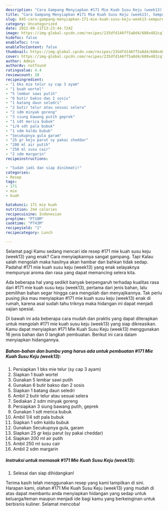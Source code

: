 ```yaml
---
description: "Cara Gampang Menyiapkan #171 Mie Kuah Susu Keju (week13), Sempurna"
title: "Cara Gampang Menyiapkan #171 Mie Kuah Susu Keju (week13), Sempurna"
slug: 845-cara-gampang-menyiapkan-171-mie-kuah-susu-keju-week13-sempurna
category: Uncategorized
date: 2022-09-11T13:23:44.724Z
image: https://img-global.cpcdn.com/recipes/235dfd146ff5a8d4/680x482cq70/171-mie-kuah-susu-keju-week13-foto-resep-utama.jpg
hideToc: false
enableToc: true
enableTocContent: false
thumbnail: https://img-global.cpcdn.com/recipes/235dfd146ff5a8d4/680x482cq70/171-mie-kuah-susu-keju-week13-foto-resep-utama.jpg
cover: https://img-global.cpcdn.com/recipes/235dfd146ff5a8d4/680x482cq70/171-mie-kuah-susu-keju-week13-foto-resep-utama.jpg
author: Admin
authorAv: notfound
ratingvalue: 4.4
reviewcount: 20
recipeingredient:
- "1 bks mie telur sy cap 3 ayam"
- "1 buah wortel"
- "5 lembar sawi putih"
- "6 butir bakso dan 2 sosis"
- "1 batang daun seledri"
- "2 butir telur atau sesuai selera"
- "2 sdm minyak goreng"
- "3 siung bawang putih geprek"
- "1 sdt merica bubuk"
- "1/4 sdt pala bubuk"
- "1 sdm kaldu bubuk"
- "Secukupnya gula garam"
- "25 gr keju parut sy pakai cheddar"
- "200 ml air putih"
- "250 ml susu cair"
- "2 sdm margarin"
recipeinstructions:

- "Sudah jadi dan siap dinikmati!"
categories:
- Resep
tags:
- 171
- mie
- kuah

katakunci: 171 mie kuah 
nutrition: 244 calories
recipecuisine: Indonesian
preptime: "PT10M"
cooktime: "PT43M"
recipeyield: "2"
recipecategory: Lunch

---
```



Selamat pagi Kamu sedang mencari ide resep #171 mie kuah susu keju (week13) yang enak? Cara menyiapkannya sangat gampang. Tapi Kalau salah mengolah maka hasilnya akan hambar dan bahkan tidak sedap. Padahal #171 mie kuah susu keju (week13) yang enak selayaknya mempunyai aroma dan rasa yang dapat memancing selera kita.




Ada beberapa hal yang sedikit banyak berpengaruh terhadap kualitas rasa dari #171 mie kuah susu keju (week13), pertama dari jenis bahan, lalu pemilihan bahan segar hingga cara mengolah dan menyajikannya. Tak perlu pusing jika mau menyiapkan #171 mie kuah susu keju (week13) enak di rumah, karena asal sudah tahu triknya maka hidangan ini dapat menjadi sajian spesial.


Di bawah ini ada beberapa cara mudah dan praktis yang dapat diterapkan untuk mengolah #171 mie kuah susu keju (week13) yang siap dikreasikan. Kamu dapat menyiapkan #171 Mie Kuah Susu Keju (week13) menggunakan 16 jenis bahan dan 0 langkah pembuatan. Berikut ini cara dalam menyiapkan hidangannya.

<!--inarticleads1-->

##### Bahan-bahan dan bumbu yang harus ada untuk pembuatan #171 Mie Kuah Susu Keju (week13):

1. Persiapkan 1 bks mie telur (sy cap 3 ayam)
1. Siapkan 1 buah wortel
1. Gunakan 5 lembar sawi putih
1. Gunakan 6 butir bakso dan 2 sosis
1. Siapkan 1 batang daun seledri
1. Ambil 2 butir telur atau sesuai selera
1. Sediakan 2 sdm minyak goreng
1. Persiapkan 3 siung bawang putih, geprek
1. Gunakan 1 sdt merica bubuk
1. Ambil 1/4 sdt pala bubuk
1. Siapkan 1 sdm kaldu bubuk
1. Gunakan Secukupnya gula, garam
1. Siapkan 25 gr keju parut (sy pakai cheddar)
1. Siapkan 200 ml air putih
1. Ambil 250 ml susu cair
1. Ambil 2 sdm margarin




<!--inarticleads2-->

##### Instruksi untuk memasak #171 Mie Kuah Susu Keju (week13):


1. Selesai dan siap dihidangkan!



Terima kasih telah menggunakan resep yang kami tampilkan di sini. Harapan kami, olahan #171 Mie Kuah Susu Keju (week13) yang mudah di atas dapat membantu anda menyiapkan hidangan yang sedap untuk keluarga/teman maupun menjadi ide bagi kamu yang berkeinginan untuk berbisnis kuliner. Selamat mencoba!
